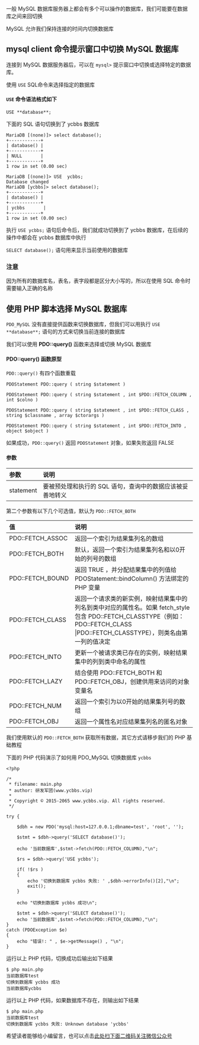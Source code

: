 一般 MySQL 数据库服务器上都会有多个可以操作的数据库，我们可能要在数据库之间来回切换

MySQL 允许我们保持连接的时间内切换数据库

## mysql client 命令提示窗口中切换 MySQL 数据库 ##

连接到 MySQL 数据服务器后，可以在 `mysql>` 提示窗口中切换或选择特定的数据库。

使用 `USE` SQL命令来选择指定的数据库

#### `USE` 命令语法格式如下 ####

```
USE **database**;
```

下面的 SQL 语句切换到了 ycbbs 数据库

```
MariaDB [(none)]> select database();
+------------+
| database() |
+------------+
| NULL       |
+------------+
1 row in set (0.00 sec)

MariaDB [(none)]> USE  ycbbs;
Database changed
MariaDB [ycbbs]> select database();
+------------+
| database() |
+------------+
| ycbbs       |
+------------+
1 row in set (0.00 sec)
```

执行 `USE ycbbs;` 语句后命令后，我们就成功切换到了 ycbbs 数据库，在后续的操作中都会在 ycbbs 数据库中执行

`SELECT database();` 语句用来显示当前使用的数据库

### 注意 ###

因为所有的数据库名，表名，表字段都是区分大小写的，所以在使用 SQL 命令时需要输入正确的名称

## 使用 PHP 脚本选择 MySQL 数据库 ##

`PDO_MySQL` 没有直接提供函数来切换数据库，但我们可以用执行 `USE **database**;` 语句的方式来切换当前连接的数据库

我们可以使用 **PDO::query()** 函数来选择或切换 MySQL 数据库

#### PDO::query() 函数原型 ####

`PDO::query()` 有四个函数重载

```
PDOStatement PDO::query ( string $statement )

PDOStatement PDO::query ( string $statement , int $PDO::FETCH_COLUMN , int $colno )

PDOStatement PDO::query ( string $statement , int $PDO::FETCH_CLASS , string $classname , array $ctorargs )

PDOStatement PDO::query ( string $statement , int $PDO::FETCH_INTO , object $object )
```

如果成功，`PDO::query()` 返回 `PDOStatement` 对象，如果失败返回 FALSE

#### 参数 ####

<table> 
 <thead> 
  <tr> 
   <th align="left">参数</th> 
   <th align="left">说明</th> 
  </tr> 
 </thead> 
 <tbody> 
  <tr> 
   <td align="left">statement</td> 
   <td align="left">要被预处理和执行的 SQL 语句，查询中的数据应该被妥善地转义</td> 
  </tr> 
 </tbody> 
</table>

第二个参数有以下几个可选值，默认为 `PDO::FETCH_BOTH`

<table> 
 <thead> 
  <tr> 
   <th align="left">值</th> 
   <th align="left">说明</th> 
  </tr> 
 </thead> 
 <tbody> 
  <tr> 
   <td align="left">PDO::FETCH_ASSOC</td> 
   <td align="left">返回一个索引为结果集列名的数组</td> 
  </tr> 
  <tr> 
   <td align="left">PDO::FETCH_BOTH</td> 
   <td align="left">默认，返回一个索引为结果集列名和以0开始的列号的数组</td> 
  </tr> 
  <tr> 
   <td align="left">PDO::FETCH_BOUND</td> 
   <td align="left">返回 TRUE ，并分配结果集中的列值给 PDOStatement::bindColumn() 方法绑定的 PHP 变量</td> 
  </tr> 
  <tr> 
   <td align="left">PDO::FETCH_CLASS</td> 
   <td align="left">返回一个请求类的新实例，映射结果集中的列名到类中对应的属性名。如果 fetch_style 包含 PDO::FETCH_CLASSTYPE（例如：PDO::FETCH_CLASS |PDO::FETCH_CLASSTYPE），则类名由第一列的值决定</td> 
  </tr> 
  <tr> 
   <td align="left">PDO::FETCH_INTO</td> 
   <td align="left">更新一个被请求类已存在的实例，映射结果集中的列到类中命名的属性</td> 
  </tr> 
  <tr> 
   <td align="left">PDO::FETCH_LAZY</td> 
   <td align="left">结合使用 PDO::FETCH_BOTH 和 PDO::FETCH_OBJ，创建供用来访问的对象变量名</td> 
  </tr> 
  <tr> 
   <td align="left">PDO::FETCH_NUM</td> 
   <td align="left">返回一个索引为以0开始的结果集列号的数组</td> 
  </tr> 
  <tr> 
   <td align="left">PDO::FETCH_OBJ</td> 
   <td align="left">返回一个属性名对应结果集列名的匿名对象</td> 
  </tr> 
 </tbody> 
</table>

我们使用默认的 `PDO::FETCH_BOTH` 获取所有数据，其它方式请移步我们的 PHP 基础教程

下面的 PHP 代码演示了如何用 PDO\_MySQL 切换数据库 `ycbbs`

```
<?php 

/*
 * filename: main.php
 * author: 研发军团(www.ycbbs.vip)
 * 
 * Copyright © 2015-2065 www.ycbbs.vip. All rights reserved.
 */

try {

    $dbh = new PDO('mysql:host=127.0.0.1;dbname=test', 'root', '');    

    $stmt = $dbh->query('SELECT database()');

    echo '当前数据库',$stmt->fetch(PDO::FETCH_COLUMN),"\n";

    $rs = $dbh->query('USE ycbbs');

    if( !$rs )
    {
        echo '切换到数据库 ycbbs 失败: ' ,$dbh->errorInfo()[2],"\n";
        exit();
    }

    echo "切换到数据库 ycbbs 成功\n"; 

    $stmt = $dbh->query('SELECT database()');
    echo '当前数据库',$stmt->fetch(PDO::FETCH_COLUMN),"\n";
}
catch (PDOException $e) 
{    
    echo "错误!: " , $e->getMessage() , "\n";  
}
```

运行以上 PHP 代码，切换成功后输出如下结果

```
$ php main.php
当前数据库test
切换到数据库 ycbbs 成功
当前数据库ycbbs
```

运行以上 PHP 代码，如果数据库不存在，则输出如下结果

```
$ php main.php
当前数据库test
切换到数据库 ycbbs 失败: Unknown database 'ycbbs'
```

希望读者能够给小编留言，也可以点击[此处扫下面二维码关注微信公众号](https://www.ycbbs.vip/?p=28 "此处扫下面二维码关注微信公众号")